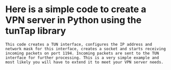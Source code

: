# Here is a simple code to create a VPN server in Python using the tunTap library

```
This code creates a TUN interface, configures the IP address and network mask for this interface, creates a socket and starts receiving incoming packets on port 1194. Incoming packets are sent to the TUN interface for further processing. This is a very simple example and most likely you will have to extend it to meet your VPN server needs.


```
